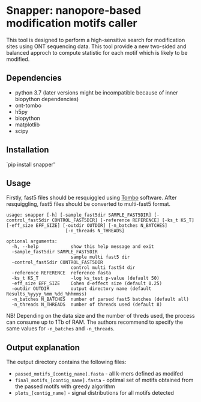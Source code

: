 # Snapper: nanopore-based modification motifs caller

This tool is designed to perform a high-sensitive search for modification sites using ONT sequencing data.
This tool provide a new two-sided and balanced approch to compute statistic for each motif which is likely to be modified.

## Dependencies
- python 3.7 (later versions might be incompatible because of inner biopython dependencies)
- ont-tombo
- h5py
- biopython
- matplotlib
- scipy

## Installation

`pip install snapper'

## Usage

Firstly, fast5 files should be resquiggled using [Tombo](https://github.com/nanoporetech/tombo) software. 
After resquiggling, fast5 files should be converted to multi-fast5 format.

```
usage: snapper [-h] [-sample_fast5dir SAMPLE_FAST5DIR] [-control_fast5dir CONTROL_FAST5DIR] [-reference REFERENCE] [-ks_t KS_T] [-eff_size EFF_SIZE] [-outdir OUTDIR] [-n_batches N_BATCHES]
                      [-n_threads N_THREADS]

optional arguments:
  -h, --help            show this help message and exit
  -sample_fast5dir SAMPLE_FAST5DIR
                        sample multi fast5 dir
  -control_fast5dir CONTROL_FAST5DIR
                        control multi fast54 dir
  -reference REFERENCE  reference fasta
  -ks_t KS_T            -log ks_test p-value (default 50)
  -eff_size EFF_SIZE    Cohen d-effect size (default 0.25)
  -outdir OUTDIR        output directory name (default Results_%yyyy_%mm_%dd_%hhmmss)
  -n_batches N_BATCHES  number of parsed fast5 batches (default all)
  -n_threads N_THREADS  number of threads used (default 8)

```


NB! Depending on the data size and the number of threds used, the process can consume up to 1Tb of RAM.
The authors recommend to specify the same values for `-n_batches` and `-n_threads`.

## Output explanation

The output directory contains the following files:
- `passed_motifs_[contig_name].fasta` - all k-mers defined as modifed
- `final_motifs_[contig_name].fasta` - optimal set of motifs obtained from the passed motifs with greedy algorithm
- `plots_[contig_name]` - signal distributions for all motifs detected 
